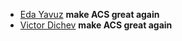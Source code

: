 - [Eda Yavuz](https://github.com/Eddayavuz) **make ACS great again**
- [Victor Dichev](https://github.com/VvdichevV) **make ACS great again**
